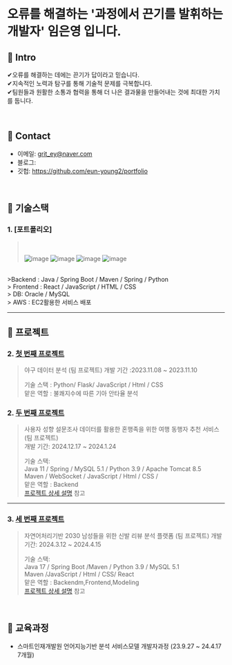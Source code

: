 # 오류를 해결하는 '과정에서 끈기를 발휘하는 개발자' 임은영 입니다.


## :pushpin: Intro
✔오류를 해결하는 데에는 끈기가 답이라고 믿습니다.
<br>
✔지속적인 노력과 탐구를 통해 기술적 문제를 극복합니다.
<br>
✔팀원들과 원활한 소통과 협력을 통해 더 나은 결과물을 만들어내는 것에 최대한 가치를 둡니다.
<br>

</br>

## :pushpin: Contact
- 이메일: grit_ey@naver.com
- 블로그: 
- 깃헙: https://github.com/eun-young2/portfolio

</br>

## :pushpin: 기술스택
### 1. [포트폴리오]
>  
>
>  
> <br>
>
> ![image](https://github.com/eun-young2/portfolio/assets/153056455/0850cd88-42c9-4862-b83a-91b910fc89b3)
> ![image](https://github.com/eun-young2/portfolio/assets/153056455/6ef4aeed-f815-4ff9-a80e-657aa8fc65ea)
> ![image](https://github.com/eun-young2/portfolio/assets/153056455/2ef46304-53c7-4fbd-83bc-7720df73808b)
> ![image](https://github.com/eun-young2/portfolio/assets/153056455/c1ec515b-d954-4965-91e4-ce5756581d00)

<br>
>Backend : Java / Spring Boot / Maven / Spring / Python
<br>
> Frontend : React / JavaScript / HTML / CSS 
<br>
> DB: Oracle / MySQL
<br>
> AWS : EC2활용한 서비스 배포

---
## :pushpin: 프로젝트
### 2. [첫 번째 프로젝트](https://github.com/Parkjinew/Baseball-Data/blob/main/%EC%95%BC%EA%B5%AC%EB%8D%B0%EC%9D%B4%ED%84%B0%EB%B6%84%EC%84%9D(B4).ipynb)
> 야구 데이터 분석 (팀 프로젝트)
> 개발 기간 :2023.11.08 ~ 2023.11.10
>
> 기술 스택 : Python/ Flask/ JavaScript / Html / CSS
> <br>
> 맡은 역할 : 불쾌지수에 따른 기아 안타율 분석
> 
### 2. [두 번째 프로젝트](https://github.com/JungHyung2/gitio.io)
>사용자 성향 설문조사 데이터를 활용한 혼행족을 위한 여행 동행자 추천 서비스  (팀 프로젝트)  
>개발 기간: 2024.12.17 ~ 2024.1.24  
>  
>기술 스택:  
>Java 11 / Spring / MySQL 5.1 / Python 3.9 / Apache Tomcat 8.5
><br/>
>Maven / WebSocket / JavaScript / Html / CSS / 
><br>
>맡은 역할 : Backend <br>
>[프로젝트 상세 설명](https://github.com/2023-SMHRD-IS-AI1/WithusRepo) 참고

---

### 3. [세 번째 프로젝트](https://github.com/illhanunjung/ReadFit/blob/main/README.md)
>자연어처리기반 2030 남성들을 위한 신발 리뷰 분석 플랫폼 (팀 프로젝트)
>개발 기간: 2024.3.12 ~ 2024.4.15  
>  
>기술 스택:  
>Java 17 / Spring Boot /Maven / Python 3.9 / MySQL 5.1
><br>
>Maven /JavaScript / Html / CSS/ React
><br>
>맡은 역할 : Backendm,Frontend,Modeling <br>
>[프로젝트 상세 설명](https://github.com/illhanunjung/ReadFit/blob/main/README.md) 참고

</br>

## :pushpin: 교육과정
- 스마트인재개발원 언어지능기반 분석 서비스모델 개발자과정 (23.9.27 ~ 24.4.17 7개월)

